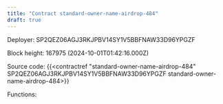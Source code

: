 ```yaml
---
title: "Contract standard-owner-name-airdrop-484"
draft: true
---
```

Deployer: SP2QEZ06AGJ3RKJPBV14SY1V5BBFNAW33D96YPGZF


 



Block height: 167975 (2024-10-01T01:42:16.000Z)

Source code: {{<contractref "standard-owner-name-airdrop-484" SP2QEZ06AGJ3RKJPBV14SY1V5BBFNAW33D96YPGZF standard-owner-name-airdrop-484>}}

Functions:



